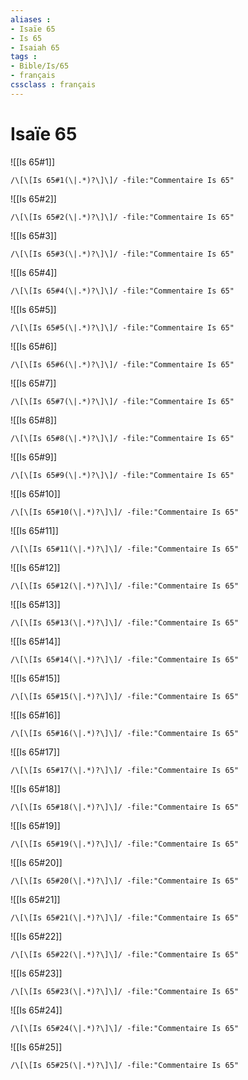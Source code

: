 ```yaml
---
aliases : 
- Isaïe 65
- Is 65
- Isaiah 65
tags : 
- Bible/Is/65
- français
cssclass : français
---
```


# Isaïe 65

![[Is 65#1]]

```query
/\[\[Is 65#1(\|.*)?\]\]/ -file:"Commentaire Is 65"
```

![[Is 65#2]]

```query
/\[\[Is 65#2(\|.*)?\]\]/ -file:"Commentaire Is 65"
```

![[Is 65#3]]

```query
/\[\[Is 65#3(\|.*)?\]\]/ -file:"Commentaire Is 65"
```

![[Is 65#4]]

```query
/\[\[Is 65#4(\|.*)?\]\]/ -file:"Commentaire Is 65"
```

![[Is 65#5]]

```query
/\[\[Is 65#5(\|.*)?\]\]/ -file:"Commentaire Is 65"
```

![[Is 65#6]]

```query
/\[\[Is 65#6(\|.*)?\]\]/ -file:"Commentaire Is 65"
```

![[Is 65#7]]

```query
/\[\[Is 65#7(\|.*)?\]\]/ -file:"Commentaire Is 65"
```

![[Is 65#8]]

```query
/\[\[Is 65#8(\|.*)?\]\]/ -file:"Commentaire Is 65"
```

![[Is 65#9]]

```query
/\[\[Is 65#9(\|.*)?\]\]/ -file:"Commentaire Is 65"
```

![[Is 65#10]]

```query
/\[\[Is 65#10(\|.*)?\]\]/ -file:"Commentaire Is 65"
```

![[Is 65#11]]

```query
/\[\[Is 65#11(\|.*)?\]\]/ -file:"Commentaire Is 65"
```

![[Is 65#12]]

```query
/\[\[Is 65#12(\|.*)?\]\]/ -file:"Commentaire Is 65"
```

![[Is 65#13]]

```query
/\[\[Is 65#13(\|.*)?\]\]/ -file:"Commentaire Is 65"
```

![[Is 65#14]]

```query
/\[\[Is 65#14(\|.*)?\]\]/ -file:"Commentaire Is 65"
```

![[Is 65#15]]

```query
/\[\[Is 65#15(\|.*)?\]\]/ -file:"Commentaire Is 65"
```

![[Is 65#16]]

```query
/\[\[Is 65#16(\|.*)?\]\]/ -file:"Commentaire Is 65"
```

![[Is 65#17]]

```query
/\[\[Is 65#17(\|.*)?\]\]/ -file:"Commentaire Is 65"
```

![[Is 65#18]]

```query
/\[\[Is 65#18(\|.*)?\]\]/ -file:"Commentaire Is 65"
```

![[Is 65#19]]

```query
/\[\[Is 65#19(\|.*)?\]\]/ -file:"Commentaire Is 65"
```

![[Is 65#20]]

```query
/\[\[Is 65#20(\|.*)?\]\]/ -file:"Commentaire Is 65"
```

![[Is 65#21]]

```query
/\[\[Is 65#21(\|.*)?\]\]/ -file:"Commentaire Is 65"
```

![[Is 65#22]]

```query
/\[\[Is 65#22(\|.*)?\]\]/ -file:"Commentaire Is 65"
```

![[Is 65#23]]

```query
/\[\[Is 65#23(\|.*)?\]\]/ -file:"Commentaire Is 65"
```

![[Is 65#24]]

```query
/\[\[Is 65#24(\|.*)?\]\]/ -file:"Commentaire Is 65"
```

![[Is 65#25]]

```query
/\[\[Is 65#25(\|.*)?\]\]/ -file:"Commentaire Is 65"
```

